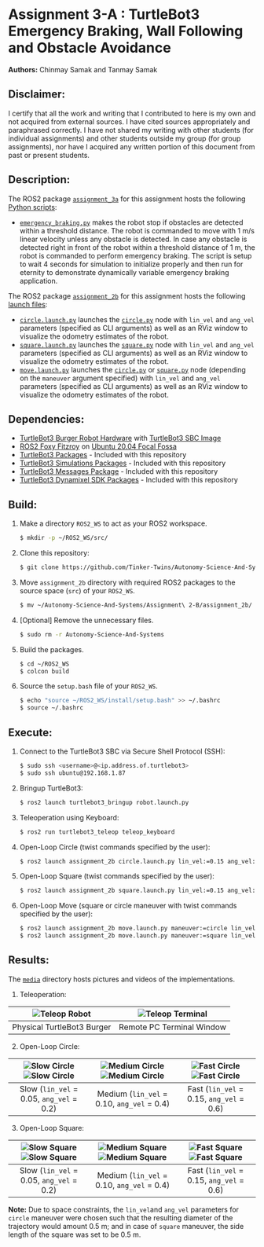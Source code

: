 # Assignment 3-A : TurtleBot3 Emergency Braking, Wall Following and Obstacle Avoidance
**Authors:** Chinmay Samak and Tanmay Samak

## Disclaimer:
I certify that all the work and writing that I contributed to here is my own and not acquired from external sources. I have cited sources appropriately and paraphrased correctly. I have not shared my writing with other students (for individual assignments) and other students outside my group (for group assignments), nor have I acquired any written portion of this document from past or present students.

## Description:
The ROS2 package [`assignment_3a`](https://github.com/Tinker-Twins/Autonomy-Science-And-Systems/tree/main/Assignment%203-A/assignment_3a/assignment_3a) for this assignment hosts the following [Python scripts](https://github.com/Tinker-Twins/Autonomy-Science-And-Systems/tree/main/Assignment%203-A/assignment_3a/assignment_3a/assignment_3a):
- [`emergency_braking.py`](https://github.com/Tinker-Twins/Autonomy-Science-And-Systems/blob/main/Assignment%203-A/assignment_3a/assignment_3a/assignment_3a/emergency_braking.py) makes the robot stop if obstacles are detected within a threshold distance. The robot is commanded to move with 1 m/s linear velocity unless any obstacle is detected. In case any obstacle is detected right in front of the robot within a threshold distance of 1 m, the robot is commanded to perform emergency braking. The script is setup to wait 4 seconds for simulation to initialize properly and then run for eternity to demonstrate dynamically variable emergency braking application.

The ROS2 package [`assignment_2b`](https://github.com/Tinker-Twins/Autonomy-Science-And-Systems/tree/main/Assignment%202-B/assignment_2b/assignment_2b) for this assignment hosts the following [launch files](https://github.com/Tinker-Twins/Autonomy-Science-And-Systems/tree/main/Assignment%202-B/assignment_2b/assignment_2b/launch):
- [`circle.launch.py`](https://github.com/Tinker-Twins/Autonomy-Science-And-Systems/blob/main/Assignment%202-B/assignment_2b/assignment_2b/launch/circle.launch.py) launches the [`circle.py`](https://github.com/Tinker-Twins/Autonomy-Science-And-Systems/blob/main/Assignment%202-B/assignment_2b/assignment_2b/assignment_2b/circle.py) node with `lin_vel` and `ang_vel` parameters (specified as CLI arguments) as well as an RViz window to visualize the odometry estimates of the robot.
- [`square.launch.py`](https://github.com/Tinker-Twins/Autonomy-Science-And-Systems/blob/main/Assignment%202-B/assignment_2b/assignment_2b/launch/square.launch.py) launches the [`square.py`](https://github.com/Tinker-Twins/Autonomy-Science-And-Systems/blob/main/Assignment%202-B/assignment_2b/assignment_2b/assignment_2b/square.py) node with `lin_vel` and `ang_vel` parameters (specified as CLI arguments) as well as an RViz window to visualize the odometry estimates of the robot.
- [`move.launch.py`](https://github.com/Tinker-Twins/Autonomy-Science-And-Systems/blob/main/Assignment%202-B/assignment_2b/assignment_2b/launch/move.launch.py) launches the [`circle.py`](https://github.com/Tinker-Twins/Autonomy-Science-And-Systems/blob/main/Assignment%202-B/assignment_2b/assignment_2b/assignment_2b/circle.py) or [`square.py`](https://github.com/Tinker-Twins/Autonomy-Science-And-Systems/blob/main/Assignment%202-B/assignment_2b/assignment_2b/assignment_2b/square.py) node (depending on the `maneuver` argument specified) with `lin_vel` and `ang_vel` parameters (specified as CLI arguments) as well as an RViz window to visualize the odometry estimates of the robot.

## Dependencies:
- [TurtleBot3 Burger Robot Hardware](https://www.robotis.us/turtlebot-3-burger-us/) with [TurtleBot3 SBC Image](https://emanual.robotis.com/docs/en/platform/turtlebot3/sbc_setup/)
- [ROS2 Foxy Fitzroy](https://docs.ros.org/en/foxy/Installation/Alternatives/Ubuntu-Development-Setup.html) on [Ubuntu 20.04 Focal Fossa](https://releases.ubuntu.com/focal/)
- [TurtleBot3 Packages](https://github.com/ROBOTIS-GIT/turtlebot3/tree/foxy-devel) - Included with this repository
- [TurtleBot3 Simulations Packages](https://github.com/ROBOTIS-GIT/turtlebot3_simulations/tree/foxy-devel) - Included with this repository
- [TurtleBot3 Messages Package](https://github.com/ROBOTIS-GIT/turtlebot3_msgs/tree/foxy-devel) - Included with this repository
- [TurtleBot3 Dynamixel SDK Packages](https://github.com/ROBOTIS-GIT/DynamixelSDK/tree/foxy-devel) - Included with this repository

## Build:

1. Make a directory `ROS2_WS` to act as your ROS2 workspace.
    ```bash
    $ mkdir -p ~/ROS2_WS/src/
    ```
2. Clone this repository:
    ```bash
    $ git clone https://github.com/Tinker-Twins/Autonomy-Science-And-Systems.git
    ```
3. Move `assignment_2b` directory with required ROS2 packages to the source space (`src`) of your `ROS2_WS`.
    ```bash
    $ mv ~/Autonomy-Science-And-Systems/Assignment\ 2-B/assignment_2b/ ~/ROS2_WS/src/
    ```
4. [Optional] Remove the unnecessary files.
    ```bash
    $ sudo rm -r Autonomy-Science-And-Systems
    ```
5. Build the packages.
    ```bash
    $ cd ~/ROS2_WS
    $ colcon build
    ```
6. Source the `setup.bash` file of your `ROS2_WS`.
    ```bash
    $ echo "source ~/ROS2_WS/install/setup.bash" >> ~/.bashrc
    $ source ~/.bashrc
    ```

## Execute:
1. Connect to the TurtleBot3 SBC via Secure Shell Protocol (SSH):
    ```bash
    $ sudo ssh <username>@<ip.address.of.turtlebot3>
    $ sudo ssh ubuntu@192.168.1.87
    ```
2. Bringup TurtleBot3:
    ```bash
    $ ros2 launch turtlebot3_bringup robot.launch.py
    ```
3. Teleoperation using Keyboard:
    ```bash
    $ ros2 run turtlebot3_teleop teleop_keyboard
    ```
4. Open-Loop Circle (twist commands specified by the user):
    ```bash
    $ ros2 launch assignment_2b circle.launch.py lin_vel:=0.15 ang_vel:=0.15
    ```
5. Open-Loop Square (twist commands specified by the user):
    ```bash
    $ ros2 launch assignment_2b square.launch.py lin_vel:=0.15 ang_vel:=0.15
    ```    
6. Open-Loop Move (square or circle maneuver with twist commands specified by the user):
    ```bash
    $ ros2 launch assignment_2b move.launch.py maneuver:=circle lin_vel:=0.15 ang_vel:=0.15
    $ ros2 launch assignment_2b move.launch.py maneuver:=square lin_vel:=0.15 ang_vel:=0.15
    ```
## Results:
The [`media`](https://github.com/Tinker-Twins/Autonomy-Science-And-Systems/tree/main/Assignment%202-B/media) directory hosts pictures and videos of the implementations.

1. Teleoperation:

| ![Teleop Robot](media/teleop_robot.gif) | ![Teleop Terminal](media/teleop_terminal.gif) |
|:-------------------------------------:|:-----------------------------------------:|
| Physical TurtleBot3 Burger | Remote PC Terminal Window |

2. Open-Loop Circle:

| ![Slow Circle](media/circle_slow_robot.gif) ![Slow Circle](media/circle_slow_rviz.gif) | ![Medium Circle](media/circle_medium_robot.gif) ![Medium Circle](media/circle_medium_rviz.gif) | ![Fast Circle](media/circle_fast_robot.gif) ![Fast Circle](media/circle_fast_rviz.gif) |
|:-------------------------------------:|:-----------------------------------------:|:-------------------------------------:|
| Slow (`lin_vel` = 0.05, `ang_vel` = 0.2) | Medium (`lin_vel` = 0.10, `ang_vel` = 0.4) | Fast (`lin_vel` = 0.15, `ang_vel` = 0.6) |

3. Open-Loop Square:

| ![Slow Square](media/square_slow_robot.gif) ![Slow Square](media/square_slow_rviz.gif) | ![Medium Square](media/square_medium_robot.gif) ![Medium Square](media/square_medium_rviz.gif) | ![Fast Square](media/square_fast_robot.gif) ![Fast Square](media/square_fast_rviz.gif) |
|:-------------------------------------:|:-----------------------------------------:|:-------------------------------------:|
| Slow (`lin_vel` = 0.05, `ang_vel` = 0.2) | Medium (`lin_vel` = 0.10, `ang_vel` = 0.4) | Fast (`lin_vel` = 0.15, `ang_vel` = 0.6) |

**Note:** Due to space constraints, the `lin_vel`and `ang_vel` parameters for `circle` maneuver were chosen such that the resulting diameter of the trajectory would amount 0.5 m; and in case of `square` maneuver, the side length of the square was set to be 0.5 m.
